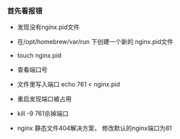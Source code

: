 ### 首先看报错
* 发现没有nginx.pid文件

* 在/opt/homebrew/var/run 下创建一个新的 nginx.pid文件
* touch nginx.pid
* 查看端口号 
* 文件里写入端口  echo 761 < nginx.pid
* 重启发现端口被占用
* kill -9 761杀掉端口


* nginx 静态文件404解决方案， 修改默认的nginx端口为81
